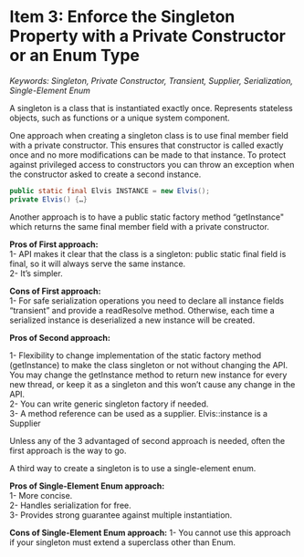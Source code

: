 # Item 3: Enforce the Singleton Property with a Private Constructor or an Enum Type
*Keywords: Singleton, Private Constructor, Transient, Supplier, Serialization, Single-Element Enum*

A singleton is a class that is instantiated exactly once. Represents stateless objects, such as functions or a unique system component.

One approach when creating a singleton class is to use final member field with a private constructor. This ensures that constructor is called exactly once and no more modifications can be made to that instance. To protect against privileged access to constructors you can throw an exception when the constructor asked to create a second instance.

```java
public static final Elvis INSTANCE = new Elvis();
private Elvis() {…} 
```

Another approach is to have a public static factory method “getInstance" which returns the same final member field with a private constructor. 

**Pros of First approach:**  
1- API makes it clear that the class is a singleton: public static final field is final, so it will always serve the same instance.  
2- It’s simpler.  

**Cons of First approach:**  
1- For safe serialization operations you need to declare all instance fields “transient” and provide a readResolve method. Otherwise, each time a serialized instance is deserialized a new instance will be created.  

**Pros of Second approach:**  

1- Flexibility to change implementation of the static factory method (getInstance) to make the class singleton or not without changing the API. You may change the getInstance method to return new instance for every new thread, or keep it as a singleton and this won’t cause any change in the API.  
2- You can write generic singleton factory if needed.  
3- A method reference can be used as a supplier. Elvis::instance is a Supplier<Elvis>  

Unless any of the 3 advantaged of second approach is needed, often the first approach is the way to go.

A third way to create a singleton is to use a single-element enum.

**Pros of Single-Element Enum approach:**  
1- More concise.  
2- Handles serialization for free.  
3- Provides strong guarantee against multiple instantiation.  

**Cons of Single-Element Enum approach:**
1- You cannot use this approach if your singleton must extend a superclass other than Enum.  
